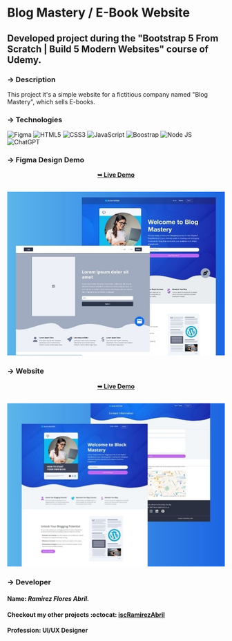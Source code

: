 # Blog Mastery / E-Book Website 
## Developed project during the "Bootstrap 5 From Scratch | Build 5 Modern Websites" course of Udemy.

### -> Description
This project it's a simple website for a fictitious company named "Blog Mastery", which sells E-books.

### -> Technologies
![Figma](https://img.shields.io/badge/figma-%23F24E1E.svg?style=for-the-badge&logo=figma&logoColor=white) ![HTML5](https://img.shields.io/badge/html5-%23E34F26.svg?style=for-the-badge&logo=html5&logoColor=white) ![CSS3](https://img.shields.io/badge/css3-%231572B6.svg?style=for-the-badge&logo=css3&logoColor=white) ![JavaScript](https://img.shields.io/badge/javascript-%23323330.svg?style=for-the-badge&logo=javascript&logoColor=%23F7DF1E) ![Boostrap](https://img.shields.io/badge/Bootstrap-563D7C?style=for-the-badge&logo=bootstrap&logoColor=white) ![Node JS](https://img.shields.io/badge/Node%20js-339933?style=for-the-badge&logo=nodedotjs&logoColor=white) ![ChatGPT](https://img.shields.io/badge/ChatGPT-74aa9c?style=for-the-badge&logo=openai&logoColor=white)

### -> Figma Design Demo
<div align="center">
  <a href="https://yelpcamp-xup4.onrender.com/"><strong>➥ Live Demo</strong></a>
</div>

<br/>

![Figma Prototype](./images/readme-img-1.jpg)

### -> Website
<div align="center">
  <a href="https://yelpcamp-xup4.onrender.com/"><strong>➥ Live Demo</strong></a>
</div>

<br/>

![Blog Mastery Website](./images/readme-img-2.jpg)

### -> Developer
#### **Name**: _Ramirez Flores Abril._
#### **Checkout my other projects** :octocat: [iscRamirezAbril](https://github.com/iscRamirezAbril)
#### **Profession**: UI/UX Designer